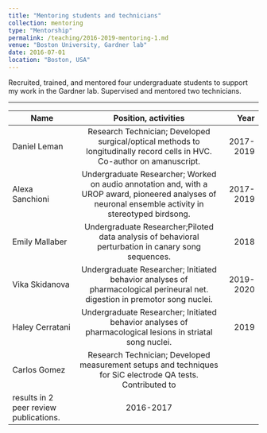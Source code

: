 ```yaml
---
title: "Mentoring students and technicians"
collection: mentoring
type: "Mentorship"
permalink: /teaching/2016-2019-mentoring-1.md
venue: "Boston University, Gardner lab"
date: 2016-07-01
location: "Boston, USA"
---
```


Recruited, trained, and mentored four undergraduate students to support my work in the Gardner lab. Supervised and mentored two technicians.

---

| Name          | Position, activities | Year  |
| ------------- |:--------------------:| -----:|
| Daniel Leman  | Research Technician; Developed surgical/optical methods to longitudinally record cells in HVC. Co-author on amanuscript. | 2017-2019 |
| Alexa Sanchioni| Undergraduate Researcher; Worked on audio annotation and, with a UROP award, pioneered analyses of neuronal ensemble activity in stereotyped birdsong.|2017-2019 |
| Emily Mallaber | Undergraduate Researcher;Piloted data analysis of behavioral perturbation in canary song sequences. | 2018 |
| Vika Skidanova | Undergraduate Researcher; Initiated behavior analyses of pharmacological perineural net. digestion in premotor song nuclei.|   2019-2020 |
| Haley Cerratani | Undergraduate Researcher; Initiated behavior analyses of pharmacological lesions in striatal song nuclei.|   2019 |
| Carlos Gomez | Research Technician; Developed measurement setups and techniques for SiC electrode QA tests. Contributed to
results in 2 peer review publications. | 2016-2017 |
